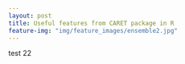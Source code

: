 ```yaml
---
layout: post
title: Useful features from CARET package in R
feature-img: "img/feature_images/ensemble2.jpg"
---
```


test 22